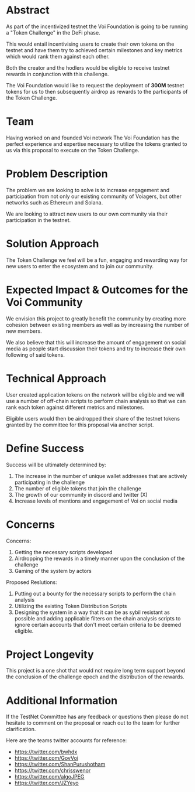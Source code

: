# **Abstract**
As part of the incentivized testnet the Voi Foundation is going to be running a "Token Challenge" in the DeFi phase. 

This would entail incentivising users to create their own tokens on the testnet and have them try to achieved certain milestones and key metrics which would rank them against each other. 

Both the creator and the hodlers would be eligible to receive testnet rewards in conjunction with this challenge.

The Voi Foundation would like to request the deployment of **300M** testnet tokens for us to then subsequently airdrop as rewards to the participants of the Token Challenge.

# **Team**

Having worked on and founded Voi network The Voi Foundation has the perfect experience and expertise necessary to utilize the tokens granted to us via this proposal to execute on the Token Challenge.

# **Problem Description**

The problem we are looking to solve is to increase engagement and participation from not only our existing community of Voiagers, but other networks such as Ethereum and Solana. 

We are looking to attract new users to our own community via their participation in the testnet.

# **Solution Approach**

The Token Challenge we feel will be a fun, engaging and rewarding way for new users to enter the ecosystem and to join our community. 

# **Expected Impact & Outcomes for the Voi Community** 

We envision this project to greatly benefit the community by creating more cohesion between existing members as well as by increasing the number of new members.

We also believe that this will increase the amount of engagement on social media as people start discussion their tokens and try to increase their own following of said tokens.

# **Technical Approach**

User created application tokens on the network will be eligible and we will use a number of off-chain scripts to perform chain analysis so that we can rank each token against different metrics and milestones.

Eligible users would then be airdropped their share of the testnet tokens granted by the committee for this proposal via another script.

# **Define Success**

Success will be ultimately determined by:

1. The increase in the number of unique wallet addresses that are actively participating in the challenge
2. The number of eligible tokens that join the challenge
3. The growth of our community in discord and twitter (X)
4. Increase levels of mentions and engagement of Voi on social media

# **Concerns** 

Concerns:
1. Getting the necessary scripts developed
2. Airdropping the rewards in a timely manner upon the conclusion of the challenge
3. Gaming of the system by actors

Proposed Reslutions:
1. Putting out a bounty for the necessary scripts to perform the chain analysis
2. Utilizing the existing Token Distribution Scripts
3. Designing the system in a way that it can be as sybil resistant as possible and adding applicable filters on the chain analysis scripts to ignore certain accounts that don't meet certain criteria to be deemed eligible.

# **Project Longevity**

This project is a one shot that would not require long term support beyond the conclusion of the challenge epoch and the distribution of the rewards.

# **Additional Information** 

If the TestNet Committee has any feedback or questions then please do not hesitate to comment on the proposal or reach out to the team for further clarification. 

Here are the teams twitter accounts for reference:
- https://twitter.com/bwhdx
- https://twitter.com/GovVoi
- https://twitter.com/ShanPurushotham
- https://twitter.com/chrisswenor
- https://twitter.com/algoJPEG
- https://twitter.com/JZYeyo

